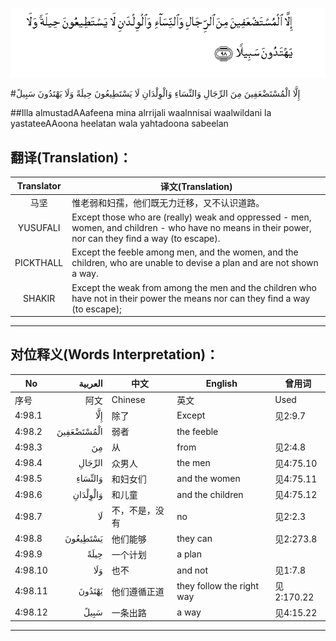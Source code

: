 ![004:098](images/004_098.gif)

#إِلَّا الْمُسْتَضْعَفِينَ مِنَ الرِّجَالِ وَالنِّسَاءِ وَالْوِلْدَانِ لَا يَسْتَطِيعُونَ حِيلَةً وَلَا يَهْتَدُونَ سَبِيلً 

##Illa almustadAAafeena mina alrrijali waalnnisai waalwildani la yastateeAAoona heelatan wala yahtadoona sabeelan 

## 翻译(Translation)：

| Translator | 译文(Translation)                                            |
| :--------: | ------------------------------------------------------------ |
|    马坚    | 惟老弱和妇孺，他们既无力迁移，又不认识道路。                 |
|  YUSUFALI  | Except those who are (really) weak and oppressed - men, women, and children - who have no means in their power, nor can they find a way (to escape). |
| PICKTHALL  | Except the feeble among men, and the women, and the children, who are unable to devise a plan and are not shown a way. |
|   SHAKIR   | Except the weak from among the men and the children who have not in their power the means nor can they find a way (to escape); |

---

## 对位释义(Words Interpretation)：

| No   | العربية | 中文    | English | 曾用词 |
| ---- | ------: | ------- | ------- | ------ |
| 序号 |    阿文 | Chinese | 英文    | Used   |
| 4:98.1  | إِلَّا        | 除了           | Except                    | 见2:9.7    |
| 4:98.2  | الْمُسْتَضْعَفِينَ | 弱者           | the feeble                |            |
| 4:98.3  | مِنَ         | 从             | from                      | 见2:4.8    |
| 4:98.4  | الرِّجَالِ     | 众男人         | the men                   | 见4:75.10  |
| 4:98.5  | وَالنِّسَاءِ    | 和妇女们       | and the women             | 见4:75.11  |
| 4:98.6  | وَالْوِلْدَانِ   | 和儿童         | and the children          | 见4:75.12  |
| 4:98.7  | لَا         | 不，不是，没有 | no                        | 见2:2.3    |
| 4:98.8  | يَسْتَطِيعُونَ   | 他们能够       | they can                  | 见2:273.8  |
| 4:98.9  | حِيلَةً       | 一个计划       | a plan                    |            |
| 4:98.10 | وَلَا        | 也不           | and not                   | 见1:7.8    |
| 4:98.11 | يَهْتَدُونَ     | 他们遵循正道   | they follow the right way | 见2:170.22 |
| 4:98.12 | سَبِيلً       | 一条出路       | a way                     | 见4:15.22  |

---
